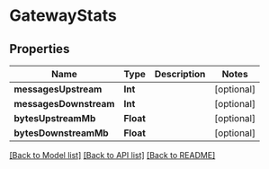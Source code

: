 # GatewayStats

## Properties
Name | Type | Description | Notes
------------ | ------------- | ------------- | -------------
**messagesUpstream** | **Int** |  | [optional] 
**messagesDownstream** | **Int** |  | [optional] 
**bytesUpstreamMb** | **Float** |  | [optional] 
**bytesDownstreamMb** | **Float** |  | [optional] 

[[Back to Model list]](../README.md#documentation-for-models) [[Back to API list]](../README.md#documentation-for-api-endpoints) [[Back to README]](../README.md)


